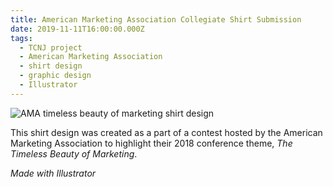 ```yaml
---
title: American Marketing Association Collegiate Shirt Submission
date: 2019-11-11T16:00:00.000Z
tags:
  - TCNJ project
  - American Marketing Association
  - shirt design
  - graphic design
  - Illustrator
---
```

![AMA timeless beauty of marketing shirt design](/assets/ama-collegiate-shirt.svg "AMA timeless beauty of marketing shirt design")

This shirt design was created as a part of a contest hosted by the American Marketing Association to highlight their 2018 conference theme, *The Timeless Beauty of Marketing*.

*Made with Illustrator*